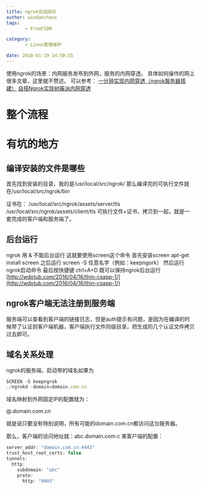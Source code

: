 ```yaml
---
title: ngrok实战踩坑
author: windanchaos
tags: 
       - FromCSDN

category: 
       - Linux管理维护

date: 2018-01-19 14:50:55
---
```

使用ngrok的场景：内网服务发布到外网，服务的内网穿透。
具体如何操作的网上很多文章，这里就不赘述。
可以参考：
[一分钟实现内网穿透（ngrok服务器搭建）](http://blog.csdn.net/zhangguo5/article/details/77848658?utm_source=5ibc.net&utm_medium=referral%E2%80%8B)
[自搭Ngrok实现树莓派内网穿透
](https://www.jianshu.com/p/91f01e30a9b0)

# 整个流程

# 有坑的地方

## 编译安装的文件是哪些

首先找到安装的目录，我的是/usr/local/src/ngrok/
那么编译完的可执行文件就在/usr/local/src/ngrok/bin

证书在：
/usr/local/src/ngrok/assets/server/tls
/usr/local/src/ngrok/assets/client/tls
可执行文件+证书，拷贝到一起，就是一套完成的客户端和服务端了。

## 后台运行

ngrok 用 & 不能后台运行
这就要使用screen这个命令
首先安装screen
apt-get install screen
之后运行
screen -S 任意名字（例如：keepngork）
然后运行ngrok启动命令
最后按快捷键
ctrl+A+D
既可以保持ngrok后台运行
[http://wdxtub.com/2016/04/16/thin-csapp-1/](http://wdxtub.com/2016/04/16/thin-csapp-1/)

## ngrok客户端无法注册到服务端

服务端可以查看到客户端的链接日志，但是auth提示有问题，是因为在编译的时候带了认证则客户端机器，客户端执行文件同级目录，把生成的几个认证文件拷贝过去即可。

## 域名关系处理

ngrok的服务端，启动带的域名如果为
```js 
SCREEN -S keepngrok
./ngrokd -domain=domain.com.cn
```

域名映射到外网固定IP的配置就为：

@.domain.com.cn

就是说只要没有特别说明，所有可能的domain.com.cn都访问这台服务器。

那么，客户端的访问地址就：abc.domain.com.c
某客户端的配置：
```js 
server_addr: "domain.com.cn:4443"
trust_host_root_certs: false
tunnels:
  http:
    subdomain: "abc"
    proto:
      http: "9003"
```